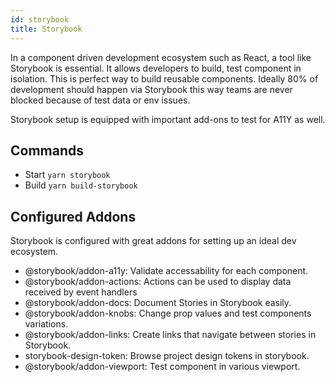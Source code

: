 ```yaml
---
id: storybook
title: Storybook
---
```


In a component driven development ecosystem such as React, a tool like Storybook is essential. It allows developers to build, test component in isolation. This is perfect way to build reusable components. Ideally 80% of development should happen via Storybook this way teams are never blocked because of test data or env issues.

Storybook setup is equipped with important add-ons to test for A11Y as well.

## Commands

- Start `yarn storybook`
- Build `yarn build-storybook`

## Configured Addons 
Storybook is configured with great addons for setting up an ideal dev ecosystem. 

- @storybook/addon-a11y: Validate accessability for each component. 
- @storybook/addon-actions: Actions can be used to display data received by event handlers
- @storybook/addon-docs: Document Stories in Storybook easily. 
- @storybook/addon-knobs: Change prop values and test components variations. 
- @storybook/addon-links: Create links that navigate between stories in Storybook.
- storybook-design-token: Browse project design tokens in storybook. 
- @storybook/addon-viewport: Test component in various viewport. 